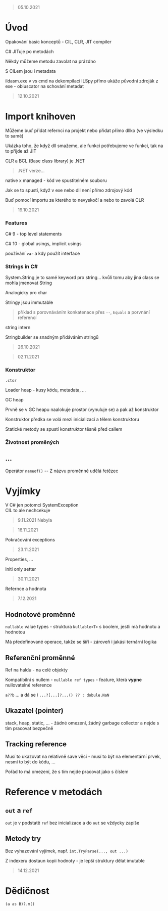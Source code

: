 > 05.10.2021

# Úvod

Opakování basic konceptů - CIL, CLR, JIT compiler

C# JITuje po metodách

Někdy můžeme metodu zavolat na prázdno

S CILem jsou i metadata

ildasm.exe v vs cmd na dekompilaci
ILSpy přímo ukáže původní zdroják z exe - obluscator na schování metadat

> 12.10.2021

# Import knihoven

Můžeme buď přidat refernci na projekt nebo přidat přímo dllko (ve výsledku to samé)

Ukázka toho, že když dll smažeme, ale funkci potřebujeme ve funkci, tak na to přijde až JIT

CLR a BCL (Base class library) je .NET

> .NET verze...

native x managed - kód ve spustitelném souboru

Jak se to spustí, když v exe nebo dll není přímo zdrojový kód

Buď pomocí importu ze kterého to nevyskočí a nebo to zavolá CLR

> 19.10.2021  

### Features

C# 9 - top level statements

C# 10 - global usings, implicit usings

používání `var` a kdy použít interface

### Strings in C#

System.String je to samé keyword pro string... kvůli tomu aby jiná class se mohla jmenovat String

Analogicky pro char

Stringy jsou immutable

> příklad s porovnáváním konkatenace přes `--`, `Equals` a porvnání referencí

string intern

Stringbuilder se snadným přidáváním stringů

> 26.10.2021

> 02.11.2021

### Konstruktor 

`.ctor`

Loader heap - kusy kódu, metadata, ...

GC heap

Prvně se v GC heapu naalokuje prostor (vynuluje se) a pak až konstruktor

Konstruktor předka se volá mezi inicializací a tělem konstruktoru

Statické metody se spustí konstruktor těsně před callem

### Životnost proměných

## ...

Operátor `nameof()` -- Z názvu proměnné udělá řetězec

# Vyjímky

V C# jen potomci SystemException \
CIL to ale nechcekuje

> 9.11.2021 Nebyla

> 16.11.2021

Pokračování exceptions

> 23.11.2021

Properties, ...

Initi only setter

> 30.11.2021

Refernce a hodnota

> 7.12.2021

## Hodnotové proměnné

`nullable` value types - struktura `Nullable<T>` s boolem, jestli má hodnotu a hodnotou

Má předefinované operace, takže se šíří - zároveň i jakási ternární logika

## Referenční proměnné

Ref na haldu - na celé objekty

Kompatibilní s nullem - `nullable ref types` - feature, která **vypne** nullovatelné reference

`a??b` ... a dá se i `...?[...]?...() ?? : dobule.NaN`

## Ukazatel (pointer)

stack, heap, static, ... - žádné omezení, žádný garbage collector a nejde s tím pracovat bezpečně

## Tracking reference

Musí to ukazovat na relativně save věci - musí to být na elementární prvek, nesmí to být do kódu, ...

Pořád to má omezení, že s tím nejde pracovat jako s číslem 

# Reference v metodách

## `out` a `ref`

`out` je v podstatě `ref` bez inicializace a do `out` se vždycky zapíše

## Metody try

 Bez vyhazování vyjímek, např. `int.TryParse(..., out ...)`



Z indexeru dostaun kopii hodnoty - je lepší struktury dělat imutable

>14.12.2021

# Dědičnost

`(a as B)?.m()`





























